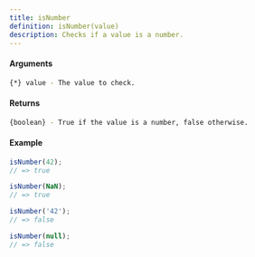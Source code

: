 ```yaml
---
title: isNumber
definition: isNumber(value)
description: Checks if a value is a number.
---
```



#### Arguments


```bash
{*} value - The value to check.
```


#### Returns


```bash
{boolean} - True if the value is a number, false otherwise.
```


#### Example


```ts
isNumber(42);
// => true

isNumber(NaN);
// => true

isNumber('42');
// => false

isNumber(null);
// => false
```